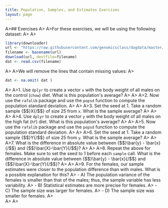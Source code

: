 ```yaml
---
title: Population, Samples, and Estimates Exercises
layout: page
---
```


A>## Exercises
A>
A>For these exercises, we will be using the following dataset:
A>
A>
```r
library(downloader) 
url <- "https://raw.githubusercontent.com/genomicsclass/dagdata/master/inst/extdata/mice_pheno.csv"
filename <- basename(url)
download(url, destfile=filename)
dat <- read.csv(filename) 
```
A>
A>We will remove the lines that contain missing values:
A>
```r
dat <- na.omit( dat )
```
A>
A>1. Use `dplyr` to create a vector `x` with the body weight of all males on the control (`chow`) diet. What is this population's average?
A>
A>
A>2. Now use the `rafalib` package and use the `popsd` function to compute the population standard deviation.
A>
A>
A>3. Set the seed at 1. Take a random sample {$$}X{/$$} of size 25 from `x`. What is the sample average?
A>
A>
A>
A>4. Use `dplyr` to create a vector `y` with the body weight of all males on the high fat (`hf`) diet. What is this population's average?
A>
A>
A>5. Now use the `rafalib` package and use the `popsd` function to compute the population standard deviation.
A>
A>
A>6. Set the seed at 1. Take a random sample {$$}Y{/$$} of size 25 from `y`. What is the sample average?
A>
A>
A>7. What is the difference in absolute value between {$$}\bar{y} - \bar{x}{/$$} and {$$}\bar{X}-\bar{Y}{/$$}?
A>
A>
A>8. Repeat the above for females. Make sure to set the seed to 1 before each `sample` call. What is the difference in absolute value between {$$}\bar{y} - \bar{x}{/$$} and {$$}\bar{X}-\bar{Y}{/$$}?
A>
A>
A>9. For the females, our sample estimates were closer to the population difference than with males. What is a possible explanation for this?
A>  - A) The population variance of the females is smaller than that of the males; thus, the sample variable has less variability.
A>  - B) Statistical estimates are more precise for females.
A>  - C) The sample size was larger for females.
A>  - D) The sample size was smaller for females.
A>  
A>
A>
